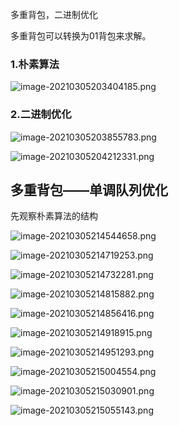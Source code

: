 多重背包，二进制优化

多重背包可以转换为01背包来求解。

### 1.朴素算法


![image-20210305203404185.png](WEBRESOURCE33ec80b4f19c0b03d13ceeaee3da52c9.png)
### 2.二进制优化


![image-20210305203855783.png](WEBRESOURCE2714b6ec9e9f486bb672e17166b4f439.png)

![image-20210305204212331.png](WEBRESOURCEcadccfb14e8a6cc11e76ade04e5b7b2e.png)
## 多重背包——单调队列优化

先观察朴素算法的结构


![image-20210305214544658.png](WEBRESOURCE39cddd6fb0ddcebc94c00036de5b2b5e.png)

![image-20210305214719253.png](WEBRESOURCE2fee46209e371b64ae03cd93d79c4401.png)

![image-20210305214732281.png](WEBRESOURCE146571e24ba587ced91a91f2fa7cc0f8.png)

![image-20210305214815882.png](WEBRESOURCE93014c0a4baa19e536f04767ea763577.png)

![image-20210305214856416.png](WEBRESOURCEb2fcb964fdf79c84d36217605eddc0fb.png)

![image-20210305214918915.png](WEBRESOURCEf7a3364aaf4e9d9dc7da79ea66173bf6.png)

![image-20210305214951293.png](WEBRESOURCE648675baba81d07c9304616065967cac.png)

![image-20210305215004554.png](WEBRESOURCE3a89f3958339dc11edbaeb8f17a1157e.png)

![image-20210305215030901.png](WEBRESOURCEbcfd4471ef8fab03639adab8f3cbd576.png)

![image-20210305215055143.png](WEBRESOURCE0936561faabce60aacd49549d12e9663.png)